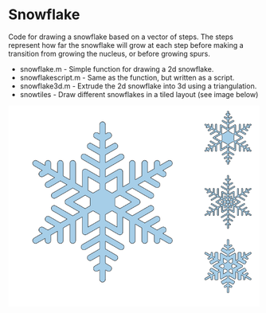 # Snowflake

Code for drawing a snowflake based on a vector of steps.
The steps represent how far the snowflake will grow at each step before making
a transition from growing the nucleus, or before growing spurs.

- snowflake.m - Simple function for drawing a 2d snowflake.
- snowflakescript.m - Same as the function, but written as a script.
- snowflake3d.m - Extrude the 2d snowflake into 3d using a triangulation.
- snowtiles - Draw different snowflakes in a tiled layout (see image below)

![Example Snowflakes](./flaketilesh.png)
